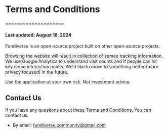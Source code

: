 # Terms and Conditions  
====================

#### Last updated: August 18, 2024

Fundiverse is an open-source project built on other open-source projects.

Browsing the website will result in collection of somee tracking information. We use Google Analytics to understand visit counts and if people can hit key demo interaction points. We'd like to move to something better (more privacy focused) in the future.

Use the application at your own risk. Not investment advice.


Contact Us  
----------

If you have any questions about these Terms and Conditions, You can contact
us:

  * By email: fundiverse.community@gmail.com

